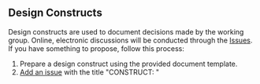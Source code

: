 ## Design Constructs

Design constructs are used to document decisions made by the working group.  Online, electronic discussions will be conducted through the [Issues](issues).  If you have something to propose, follow this process:

1. Prepare a design construct using the provided document template.
2. [Add an issue](issues/new) with the title "CONSTRUCT: <insert title>"